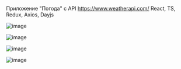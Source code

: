 Приложение "Погода" с API https://www.weatherapi.com/
React, TS, Redux, Axios, Dayjs

![image](https://github.com/Salimov-dev/Weather/assets/108460956/319b171e-dc85-46b8-8384-cdee8e33076e)

![image](https://github.com/Salimov-dev/Weather/assets/108460956/b89ab431-18ff-4b15-846e-1a464c8f7d98)

![image](https://github.com/Salimov-dev/Weather/assets/108460956/dd9c200f-0451-40d9-a1c6-ff35d0d48c51)

![image](https://github.com/Salimov-dev/Weather/assets/108460956/92fcc92f-8e51-4dd0-8daf-2e4a2038e109)

